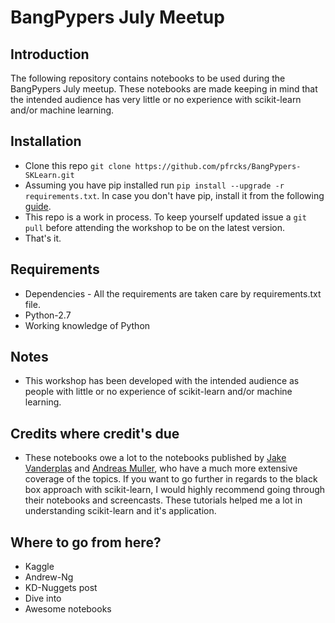 # BangPypers July Meetup

## Introduction

The following repository contains notebooks to be used during the BangPypers July meetup. These notebooks are made keeping in mind that the intended audience has very little or no experience with scikit-learn and/or machine learning.

## Installation

* Clone this repo `git clone https://github.com/pfrcks/BangPypers-SKLearn.git`
* Assuming you have pip installed run `pip install --upgrade -r requirements.txt`. In case you don't have pip, install it from the following [guide](https://pip.pypa.io/en/stable/installing/).
* This repo is a work in process. To keep yourself updated issue a `git pull` before attending the workshop to be on the latest version.
* That's it.

## Requirements

* Dependencies - All the requirements are taken care by requirements.txt file.
* Python-2.7
* Working knowledge of Python

## Notes

* This workshop has been developed with the intended audience as people with little or no experience of scikit-learn and/or machine learning. 

## Credits where credit's due

* These notebooks owe a lot to the notebooks published by [Jake Vanderplas](https://github.com/jakevdp/sklearn_tutorial) and [Andreas Muller](https://www.youtube.com/watch?v=80fZrVMurPM), who have a much more extensive coverage of the topics. If you want to go further in regards to the black box approach with scikit-learn, I would highly recommend going through their notebooks and screencasts. These tutorials helped me a lot in understanding scikit-learn and it's application.

## Where to go from here?

* Kaggle
* Andrew-Ng
* KD-Nuggets post
* Dive into
* Awesome notebooks
